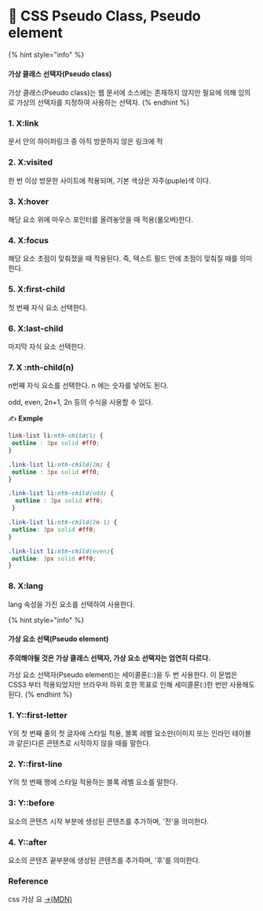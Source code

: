 # 📄 CSS Pseudo Class, Pseudo element

{% hint style="info" %}
#### 가상 클래스 선택자\(Pseudo class\)

가상 클래스\(Pseudo class\)는 웹 문서에 소스에는 존재하지 않지만 필요에 의해 임의로 가상의 선택자를 지정하여 사용하는 선택자.
{% endhint %}

### 1. X:link

문서 안의 하이퍼링크 중 아직 방문하지 않은 링크에 적

### 2. X:**visited** 

한 번 이상 방문한 사이트에 적용되며, 기본 색상은 자주\(puple\)색 이다.

### 3. X:hover

해당 요소 위에 마우스 포인터를 올려놓앗을 때 적용\(롤오버\)한다.

### 4. X:**focus**

해당 요소 초점이 맞춰졌을 때 적용된다. 즉, 텍스트 필드 안에 초점이 맞춰질 때를 의미한다.

### 5. X:**first-child**

첫 번째 자식 요소 선택한다.

### 6. X:**last-child** 

마지막 자식 요소 선택한다.

### 7. X :nth-child\(n\)

n번째 자식 요소를 선택한다. n 에는 숫자를 넣어도 된다.

odd, even, 2n+1, 2n 등의 수식을 사용할 수 있다.

✍ **Exmple**

```css
link-list li:nth-child(1) {
 outline : 3px solid #ff0;
}

.link-list li:nth-child(2n) {
 outline : 3px solid #ff0;
}

.link-list li:nth-child(odd) {
  outline : 3px solid #ff0;
 }

.link-list li:nth-child(2n-1) {
 outline: 3px solid #ff0;
}

.link-list li:nth-child(even){
 outline: 3px solid #ff0;
}
```

### 8. X:lang

 lang 속성을 가진 요소를 선택하여 사용한다.



{% hint style="info" %}
#### 가상 요소 선택\(Pseudo element\)

**주의해야될 것은 가상 클래스 선택자, 가상 요소 선택자는 엄연히 다르다.**

가상 요소 선택자\(Pseudo element\)는 세미콜론\(::\)을 두 번 사용한다. 이 문법은 CSS3 부터 적용되었지만 브라우저 하위 호한 목표로 인해 세미콜론\(:\)한 번만 사용해도 된다.
{% endhint %}



### 1. Y:**:first-letter** 

Y의 첫 번째 줄의 첫 글자에 스타일 적용, 블록 레벨 요소만\(이미지 또는 인라인 테이블과 같은\)다른 콘텐츠로 시작하지 않을 때를 말한다.

### **2**. Y:**:first-line**

Y의 첫 번째 행에 스타일 적용하는 블록 레벨 요소를 말한다.

### 3: Y::before

요소의 콘텐츠 시작 부분에 생성된 콘텐츠를 추가하며, '전'을 의미한다.

### 4. Y::after

요소의 콘텐츠 끝부분에 생성된 콘텐츠를 추가하며, '후'를 의미한다.

###  <a id="reference"></a>

### Reference <a id="reference"></a>

css 가상 요 [→\(MDN\)](https://developer.mozilla.org/en-US/docs/Learn/CSS/Styling_text/Fundamentals)

